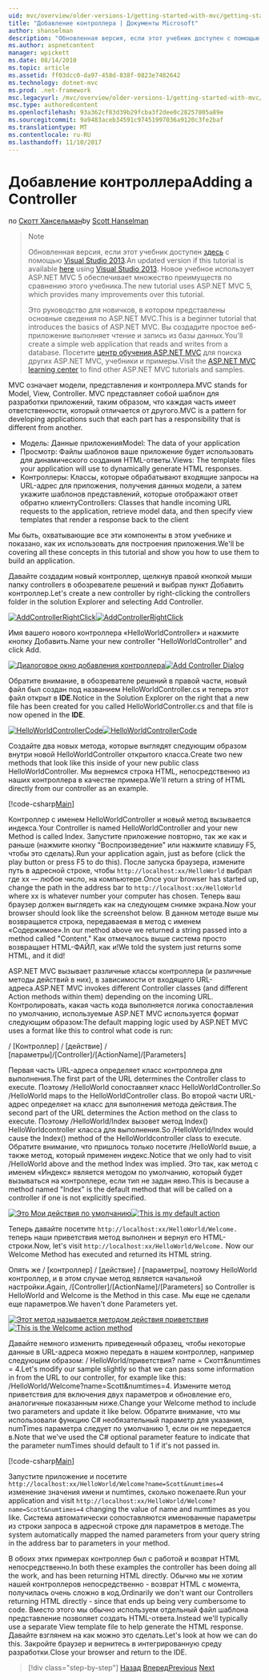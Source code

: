 ```yaml
---
uid: mvc/overview/older-versions-1/getting-started-with-mvc/getting-started-with-mvc-part2
title: "Добавление контроллера | Документы Microsoft"
author: shanselman
description: "Обновленная версия, если этот учебник доступен с помощью Visual Studio 2013. Новое в этом учебнике используется ASP.NET MVC 5 обеспечивает множество улучшений t..."
ms.author: aspnetcontent
manager: wpickett
ms.date: 08/14/2010
ms.topic: article
ms.assetid: ff03dcc0-da97-458d-838f-0823e7482642
ms.technology: dotnet-mvc
ms.prod: .net-framework
msc.legacyurl: /mvc/overview/older-versions-1/getting-started-with-mvc/getting-started-with-mvc-part2
msc.type: authoredcontent
ms.openlocfilehash: 93a362cf83d39b29fcba3f2dee0c28257805a89e
ms.sourcegitcommit: 9a9483aceb34591c97451997036a9120c3fe2baf
ms.translationtype: MT
ms.contentlocale: ru-RU
ms.lasthandoff: 11/10/2017
---
```

<a name="adding-a-controller"></a><span data-ttu-id="c8d2f-104">Добавление контроллера</span><span class="sxs-lookup"><span data-stu-id="c8d2f-104">Adding a Controller</span></span>
====================
<span data-ttu-id="c8d2f-105">по [Скотт Хансельман](https://github.com/shanselman)</span><span class="sxs-lookup"><span data-stu-id="c8d2f-105">by [Scott Hanselman](https://github.com/shanselman)</span></span>

> > [!NOTE]
> > <span data-ttu-id="c8d2f-106">Обновленная версия, если этот учебник доступен [здесь](../../getting-started/introduction/getting-started.md) с помощью [Visual Studio 2013](https://www.microsoft.com/visualstudio/eng/2013-downloads).</span><span class="sxs-lookup"><span data-stu-id="c8d2f-106">An updated version if this tutorial is available [here](../../getting-started/introduction/getting-started.md) using [Visual Studio 2013](https://www.microsoft.com/visualstudio/eng/2013-downloads).</span></span> <span data-ttu-id="c8d2f-107">Новое учебное использует ASP.NET MVC 5 обеспечивает множество преимуществ по сравнению этого учебника.</span><span class="sxs-lookup"><span data-stu-id="c8d2f-107">The new tutorial uses ASP.NET MVC 5, which provides many improvements over this tutorial.</span></span>
> 
> 
> <span data-ttu-id="c8d2f-108">Это руководство для новичков, в котором представлены основные сведения по ASP.NET MVC.</span><span class="sxs-lookup"><span data-stu-id="c8d2f-108">This is a beginner tutorial that introduces the basics of ASP.NET MVC.</span></span> <span data-ttu-id="c8d2f-109">Вы создадите простое веб-приложение выполняет чтение и запись из базы данных.</span><span class="sxs-lookup"><span data-stu-id="c8d2f-109">You'll create a simple web application that reads and writes from a database.</span></span> <span data-ttu-id="c8d2f-110">Посетите [центр обучения ASP.NET MVC](../../../index.md) для поиска других ASP.NET MVC, учебники и примеры.</span><span class="sxs-lookup"><span data-stu-id="c8d2f-110">Visit the [ASP.NET MVC learning center](../../../index.md) to find other ASP.NET MVC tutorials and samples.</span></span>


<span data-ttu-id="c8d2f-111">MVC означает модели, представления и контроллера.</span><span class="sxs-lookup"><span data-stu-id="c8d2f-111">MVC stands for Model, View, Controller.</span></span> <span data-ttu-id="c8d2f-112">MVC представляет собой шаблон для разработки приложений, таким образом, что каждая часть имеет ответственности, который отличается от другого.</span><span class="sxs-lookup"><span data-stu-id="c8d2f-112">MVC is a pattern for developing applications such that each part has a responsibility that is different from another.</span></span>

- <span data-ttu-id="c8d2f-113">Модель: Данные приложения</span><span class="sxs-lookup"><span data-stu-id="c8d2f-113">Model: The data of your application</span></span>
- <span data-ttu-id="c8d2f-114">Просмотр: Файлы шаблонов ваше приложение будет использовать для динамического создания HTML-ответы.</span><span class="sxs-lookup"><span data-stu-id="c8d2f-114">Views: The template files your application will use to dynamically generate HTML responses.</span></span>
- <span data-ttu-id="c8d2f-115">Контроллеры: Классы, которые обрабатывают входящие запросы на URL-адрес для приложения, получения данных модели, а затем укажите шаблонов представлений, которые отображают ответ обратно клиенту</span><span class="sxs-lookup"><span data-stu-id="c8d2f-115">Controllers: Classes that handle incoming URL requests to the application, retrieve model data, and then specify view templates that render a response back to the client</span></span>

<span data-ttu-id="c8d2f-116">Мы быть, охватывающие все эти компоненты в этом учебнике и показано, как их использовать для построения приложения.</span><span class="sxs-lookup"><span data-stu-id="c8d2f-116">We'll be covering all these concepts in this tutorial and show you how to use them to build an application.</span></span>

<span data-ttu-id="c8d2f-117">Давайте создадим новый контроллер, щелкнув правой кнопкой мыши папку controllers в обозревателе решений и выбрав пункт Добавить контроллер.</span><span class="sxs-lookup"><span data-stu-id="c8d2f-117">Let's create a new controller by right-clicking the controllers folder in the solution Explorer and selecting Add Controller.</span></span>

<span data-ttu-id="c8d2f-118">[![AddControllerRightClick](getting-started-with-mvc-part2/_static/image2.png)](getting-started-with-mvc-part2/_static/image1.png)</span><span class="sxs-lookup"><span data-stu-id="c8d2f-118">[![AddControllerRightClick](getting-started-with-mvc-part2/_static/image2.png)](getting-started-with-mvc-part2/_static/image1.png)</span></span>

<span data-ttu-id="c8d2f-119">Имя вашего нового контроллера «HelloWorldController» и нажмите кнопку Добавить.</span><span class="sxs-lookup"><span data-stu-id="c8d2f-119">Name your new controller "HelloWorldController" and click Add.</span></span>

<span data-ttu-id="c8d2f-120">[![Диалоговое окно добавления контроллера](getting-started-with-mvc-part2/_static/image4.png)](getting-started-with-mvc-part2/_static/image3.png)</span><span class="sxs-lookup"><span data-stu-id="c8d2f-120">[![Add Controller Dialog](getting-started-with-mvc-part2/_static/image4.png)](getting-started-with-mvc-part2/_static/image3.png)</span></span>

<span data-ttu-id="c8d2f-121">Обратите внимание, в обозревателе решений в правой части, новый файл был создан под названием HelloWorldController.cs и теперь этот файл открыт в **IDE**.</span><span class="sxs-lookup"><span data-stu-id="c8d2f-121">Notice in the Solution Explorer on the right that a new file has been created for you called HelloWorldController.cs and that file is now opened in the **IDE**.</span></span>

<span data-ttu-id="c8d2f-122">[![HelloWorldControllerCode](getting-started-with-mvc-part2/_static/image6.png)](getting-started-with-mvc-part2/_static/image5.png)</span><span class="sxs-lookup"><span data-stu-id="c8d2f-122">[![HelloWorldControllerCode](getting-started-with-mvc-part2/_static/image6.png)](getting-started-with-mvc-part2/_static/image5.png)</span></span>

<span data-ttu-id="c8d2f-123">Создайте два новых метода, которые выглядят следующим образом внутри новой HelloWorldController открытого класса.</span><span class="sxs-lookup"><span data-stu-id="c8d2f-123">Create two new methods that look like this inside of your new public class HelloWorldController.</span></span> <span data-ttu-id="c8d2f-124">Мы вернемся строка HTML, непосредственно из наших контроллера в качестве примера.</span><span class="sxs-lookup"><span data-stu-id="c8d2f-124">We'll return a string of HTML directly from our controller as an example.</span></span>

[!code-csharp[Main](getting-started-with-mvc-part2/samples/sample1.cs)]

<span data-ttu-id="c8d2f-125">Контроллер с именем HelloWorldController и новый метод вызывается индекса.</span><span class="sxs-lookup"><span data-stu-id="c8d2f-125">Your Controller is named HelloWorldController and your new Method is called Index.</span></span> <span data-ttu-id="c8d2f-126">Запустите приложение повторно, так же как и раньше (нажмите кнопку "Воспроизведение" или нажмите клавишу F5, чтобы это сделать).</span><span class="sxs-lookup"><span data-stu-id="c8d2f-126">Run your application again, just as before (click the play button or press F5 to do this).</span></span> <span data-ttu-id="c8d2f-127">После запуска браузера, измените путь в адресной строке, чтобы `http://localhost:xx/HelloWorld` выбрал где xx — любое число, на компьютере.</span><span class="sxs-lookup"><span data-stu-id="c8d2f-127">Once your browser has started up, change the path in the address bar to `http://localhost:xx/HelloWorld` where xx is whatever number your computer has chosen.</span></span> <span data-ttu-id="c8d2f-128">Теперь ваш браузер должен выглядеть как на следующем снимке экрана.</span><span class="sxs-lookup"><span data-stu-id="c8d2f-128">Now your browser should look like the screenshot below.</span></span> <span data-ttu-id="c8d2f-129">В данном методе выше мы возвращается строка, передаваемая в метод с именем «Содержимое».</span><span class="sxs-lookup"><span data-stu-id="c8d2f-129">In our method above we returned a string passed into a method called "Content."</span></span> <span data-ttu-id="c8d2f-130">Как отмечалось выше система просто возвращает HTML-ФАЙЛ, как и!</span><span class="sxs-lookup"><span data-stu-id="c8d2f-130">We told the system just returns some HTML, and it did!</span></span>

<span data-ttu-id="c8d2f-131">ASP.NET MVC вызывает различные классы контроллера (и различные методы действий в них), в зависимости от входящего URL-адреса.</span><span class="sxs-lookup"><span data-stu-id="c8d2f-131">ASP.NET MVC invokes different Controller classes (and different Action methods within them) depending on the incoming URL.</span></span> <span data-ttu-id="c8d2f-132">Контролировать, какая часть кода выполняется логика сопоставления по умолчанию, используемые ASP.NET MVC используется формат следующим образом:</span><span class="sxs-lookup"><span data-stu-id="c8d2f-132">The default mapping logic used by ASP.NET MVC uses a format like this to control what code is run:</span></span>

<span data-ttu-id="c8d2f-133">/ [Контроллер] / [действие] / [параметры]</span><span class="sxs-lookup"><span data-stu-id="c8d2f-133">/[Controller]/[ActionName]/[Parameters]</span></span>

<span data-ttu-id="c8d2f-134">Первая часть URL-адреса определяет класс контроллера для выполнения.</span><span class="sxs-lookup"><span data-stu-id="c8d2f-134">The first part of the URL determines the Controller class to execute.</span></span> <span data-ttu-id="c8d2f-135">Поэтому /HelloWorld сопоставляет класс HelloWorldController.</span><span class="sxs-lookup"><span data-stu-id="c8d2f-135">So /HelloWorld maps to the HelloWorldController class.</span></span> <span data-ttu-id="c8d2f-136">Во второй части URL-адрес определяет на класс для выполнения метода действия.</span><span class="sxs-lookup"><span data-stu-id="c8d2f-136">The second part of the URL determines the Action method on the class to execute.</span></span> <span data-ttu-id="c8d2f-137">Поэтому /HelloWorld/Index вызовет метод Index() HelloWorldcontroller класса для выполнения.</span><span class="sxs-lookup"><span data-stu-id="c8d2f-137">So /HelloWorld/Index would cause the Index() method of the HelloWorldcontroller class to execute.</span></span> <span data-ttu-id="c8d2f-138">Обратите внимание, что пришлось только посетите /HelloWorld выше, а также метод, который применен индекс.</span><span class="sxs-lookup"><span data-stu-id="c8d2f-138">Notice that we only had to visit /HelloWorld above and the method Index was implied.</span></span> <span data-ttu-id="c8d2f-139">Это так, как метод с именем «Индекс» является методом по умолчанию, который будет вызываться на контроллере, если тип не задан явно.</span><span class="sxs-lookup"><span data-stu-id="c8d2f-139">This is because a method named "Index" is the default method that will be called on a controller if one is not explicitly specified.</span></span>

<span data-ttu-id="c8d2f-140">[![Это Мои действия по умолчанию](getting-started-with-mvc-part2/_static/image8.png)](getting-started-with-mvc-part2/_static/image7.png)</span><span class="sxs-lookup"><span data-stu-id="c8d2f-140">[![This is my default action](getting-started-with-mvc-part2/_static/image8.png)](getting-started-with-mvc-part2/_static/image7.png)</span></span>

<span data-ttu-id="c8d2f-141">Теперь давайте посетите `http://localhost:xx/HelloWorld/Welcome.` теперь наши приветствия метод выполнен и вернул его HTML-строки.</span><span class="sxs-lookup"><span data-stu-id="c8d2f-141">Now, let's visit `http://localhost:xx/HelloWorld/Welcome.` Now our Welcome Method has executed and returned its HTML string.</span></span>

<span data-ttu-id="c8d2f-142">Опять же / [контроллер] / [действие] / [параметры], поэтому HelloWorld контроллер, и в этом случае метод является начальной настройки.</span><span class="sxs-lookup"><span data-stu-id="c8d2f-142">Again, /[Controller]/[ActionName]/[Parameters] so Controller is HelloWorld and Welcome is the Method in this case.</span></span> <span data-ttu-id="c8d2f-143">Мы еще не сделали еще параметров.</span><span class="sxs-lookup"><span data-stu-id="c8d2f-143">We haven't done Parameters yet.</span></span>

<span data-ttu-id="c8d2f-144">[![Этот метод называется методом действия приветствия](getting-started-with-mvc-part2/_static/image10.png)](getting-started-with-mvc-part2/_static/image9.png)</span><span class="sxs-lookup"><span data-stu-id="c8d2f-144">[![This is the Welcome action method](getting-started-with-mvc-part2/_static/image10.png)](getting-started-with-mvc-part2/_static/image9.png)</span></span>

<span data-ttu-id="c8d2f-145">Давайте немного изменить приведенный образец, чтобы некоторые данные в URL-адреса можно передать в нашем контроллер, например следующим образом: / HelloWorld/приветствия? name = Скотт&amp;numtimes = 4.</span><span class="sxs-lookup"><span data-stu-id="c8d2f-145">Let's modify our sample slightly so that we can pass some information in from the URL to our controller, for example like this: /HelloWorld/Welcome?name=Scott&amp;numtimes=4.</span></span> <span data-ttu-id="c8d2f-146">Измените метод приветствия для включения двух параметров и обновление его, аналогичные показанным ниже.</span><span class="sxs-lookup"><span data-stu-id="c8d2f-146">Change your Welcome method to include two parameters and update it like below.</span></span> <span data-ttu-id="c8d2f-147">Обратите внимание, что мы использовали функцию C# необязательный параметр для указания, numTimes параметра следует по умолчанию 1, если он не передается в.</span><span class="sxs-lookup"><span data-stu-id="c8d2f-147">Note that we've used the C# optional parameter feature to indicate that the parameter numTimes should default to 1 if it's not passed in.</span></span>

[!code-csharp[Main](getting-started-with-mvc-part2/samples/sample2.cs)]

<span data-ttu-id="c8d2f-148">Запустите приложение и посетите `http://localhost:xx/HelloWorld/Welcome?name=Scott&numtimes=4` изменение значения имени и numtimes, сколько пожелаете.</span><span class="sxs-lookup"><span data-stu-id="c8d2f-148">Run your application and visit `http://localhost:xx/HelloWorld/Welcome?name=Scott&numtimes=4` changing the value of name and numtimes as you like.</span></span> <span data-ttu-id="c8d2f-149">Система автоматически сопоставляются именованные параметры из строки запроса в адресной строке для параметров в методе.</span><span class="sxs-lookup"><span data-stu-id="c8d2f-149">The system automatically mapped the named parameters from your query string in the address bar to parameters in your method.</span></span>

<span data-ttu-id="c8d2f-150">В обоих этих примерах контроллер был с работой и возврат HTML непосредственно.</span><span class="sxs-lookup"><span data-stu-id="c8d2f-150">In both these examples the controller has been doing all the work, and has been returning HTML directly.</span></span> <span data-ttu-id="c8d2f-151">Обычно мы не хотим нашей контроллеров непосредственно - возврат HTML с момента, получилась очень сложно в код.</span><span class="sxs-lookup"><span data-stu-id="c8d2f-151">Ordinarily we don't want our Controllers returning HTML directly - since that ends up being very cumbersome to code.</span></span> <span data-ttu-id="c8d2f-152">Вместо этого мы обычно используем отдельный файл шаблона представление позволяет создать HTML-ответа.</span><span class="sxs-lookup"><span data-stu-id="c8d2f-152">Instead we'll typically use a separate View template file to help generate the HTML response.</span></span> <span data-ttu-id="c8d2f-153">Давайте взглянем на как можно это сделать.</span><span class="sxs-lookup"><span data-stu-id="c8d2f-153">Let's look at how we can do this.</span></span> <span data-ttu-id="c8d2f-154">Закройте браузер и вернитесь в интегрированную среду разработки.</span><span class="sxs-lookup"><span data-stu-id="c8d2f-154">Close your browser and return to the IDE.</span></span>

>[!div class="step-by-step"]
<span data-ttu-id="c8d2f-155">[Назад](getting-started-with-mvc-part1.md)
[Вперед](getting-started-with-mvc-part3.md)</span><span class="sxs-lookup"><span data-stu-id="c8d2f-155">[Previous](getting-started-with-mvc-part1.md)
[Next](getting-started-with-mvc-part3.md)</span></span>
